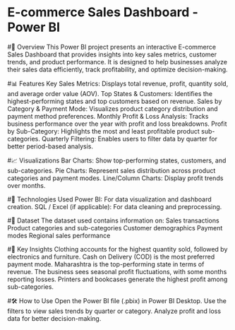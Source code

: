 # E-commerce Sales Dashboard - Power BI

#📌 Overview
This Power BI project presents an interactive E-commerce Sales Dashboard that provides insights into key sales metrics, customer trends, and product performance. It is designed to help businesses analyze their sales data efficiently, track profitability, and optimize decision-making.

#📊 Features
Key Sales Metrics: Displays total revenue, profit, quantity sold, and average order value (AOV).
Top States & Customers: Identifies the highest-performing states and top customers based on revenue.
Sales by Category & Payment Mode: Visualizes product category distribution and payment method preferences.
Monthly Profit & Loss Analysis: Tracks business performance over the year with profit and loss breakdowns.
Profit by Sub-Category: Highlights the most and least profitable product sub-categories.
Quarterly Filtering: Enables users to filter data by quarter for better period-based analysis.

#📈 Visualizations
Bar Charts: Show top-performing states, customers, and sub-categories.
Pie Charts: Represent sales distribution across product categories and payment modes.
Line/Column Charts: Display profit trends over months.

#🚀 Technologies Used
Power BI: For data visualization and dashboard creation.
SQL / Excel (if applicable): For data cleaning and preprocessing.

#📂 Dataset
The dataset used contains information on:
Sales transactions
Product categories and sub-categories
Customer demographics
Payment modes
Regional sales performance

#🎯 Key Insights
Clothing accounts for the highest quantity sold, followed by electronics and furniture.
Cash on Delivery (COD) is the most preferred payment mode.
Maharashtra is the top-performing state in terms of revenue.
The business sees seasonal profit fluctuations, with some months reporting losses.
Printers and bookcases generate the highest profit among sub-categories.

#🛠 How to Use
Open the Power BI file (.pbix) in Power BI Desktop.
Use the filters to view sales trends by quarter or category.
Analyze profit and loss data for better decision-making.
